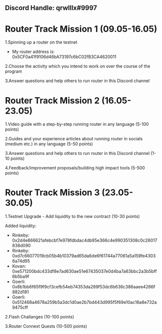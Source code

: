 ## Discord Handle: qrwlllx#9997

# Router Track Mission 1 (09.05-16.05)

1.Spinning up a router on the testnet
 - My router address is: 0x5CF0a41f9106d46bA73197c6bC02fB3CA4620011

2.Choose the activity which you intend to work on over the course of the program



3.Answer questions and help others to run router in this Discord channel

# Router Track Mission 2 (16.05-23.05)

1.Video guide with a step-by-step running router in any language (5-100 points)

2.Guides and your experience articles about running router in socials (medium etc.) in any language (5-50 points)

3.Answer questions and help others to run router in this Discord channel (1-10 points)

4.Feedback/improvement proposals/building high impact tools (5-500 points)


# Router Track Mission 3 (23.05-30.05)

1.Testnet Upgrade - Add liquidity to the new contract (10-30 points)


Added liquidity:
 - Rinkeby: 0x2d4e866621afebcbf7e978fdbdac4db95e366c4e990351308c0c26017838d090
 - Rinkeby: 0xd7c66077019cb05b4b10379ad65da6de6f61744a77061a5a159fe43036a74d95
 - Kovan: 0xe571200bdc433df8e7ad630ae51e67435037e0d4ba7a63bbc2a3b5bff6b5ba9f
 - Goerli: 0x8b1bb6f65f9f9cf3cefb54eb74353da289f53dc6b636c386aaee4266f882d181
 - Goerli: 0x512468a4678a259b5a3dc1d0ae2b7bd443d995f5f69e10ac16a8e732a9475cff

2.Flash Challanges (10-100 points)

3.Router Connext Quests (10-500 points)
